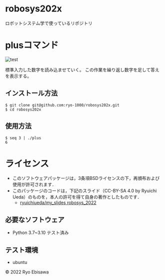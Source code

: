 # robosys202x
ロボットシステム学で使っているリポジトリ
# plusコマンド
![test](https://github.com/ryo-1000/robosys202x/actions/workflows/test.yml/badge.svg)

標準入力した数字を読み込ませていく。
この作業を繰り返し数字を足して答えを表示する。
## インストール方法
```
$ git clone git@github.com:ryo-1000/robosys202x.git
$ cd robosys202x
```
## 使用方法
```
$ seq 3 | ./plus
6
```
# ライセンス
  * このソフトウェアパッケージは，3条項BSDライセンスの下，再頒布および使用が許可されます．
  * このパッケージのコードは，下記のスライド（CC-BY-SA 4.0 by Ryuichi Ueda）のものを，本人の許可を得て自身の著作としたものです．
      * [ryuichiueda/my_slides robosys_2022](https://github.com/ryuichiueda/my_slides/tree/master/robosys_2022)

## 必要なソフトウェア
* Python 3.7~3.10
    テスト済み


## テスト環境
* ubuntu

© 2022 Ryo Ebisawa
